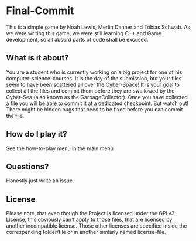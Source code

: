 # Final-Commit

This is a simple game by Noah Lewis, Merlin Danner and Tobias Schwab.
As we were writing this game, we were still learning C++ and Game development, so all absurd parts of code shall be excused.

## What is it about?

You are a student who is currently working on a big project for one of his computer-science-courses. It is the day of the submission, but your files seem to have been scattered all over the Cyber-Space!
It is your goal to collect all the files and commit them before they are swallowed by the Cyber-Sea (also known as the GarbageCollector).
Once you have collected a file you will be able to commit it at a dedicated checkpoint. But watch out! There might be hidden bugs that need to be fixed before you can commit the file.

## How do I play it?

See the how-to-play menu in the main menu

## Questions?
Honestly just write an issue.

## License

Please note, that even though the Project is licensed under the GPLv3 License, this obviously can't apply to those files, that are licensed by another incompatible license.
Those other licenses are specified inside the correspending folder/file or in another simlarly named license-file.
